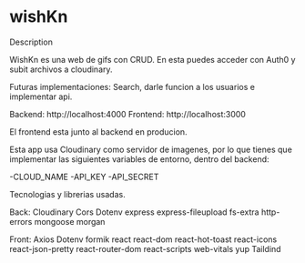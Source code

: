 # wishKn

Description

WishKn es una web de gifs con CRUD. En esta puedes acceder con Auth0  y subit archivos a cloudinary.

Futuras implementaciones: Search, darle funcion a los usuarios e implementar api.

Backend: http://localhost:4000
Frontend: http://localhost:3000

El frontend esta junto al backend en producion.

Esta app usa Cloudinary como servidor de imagenes, por lo que tienes que implementar las siguientes variables de entorno, dentro del backend:

-CLOUD_NAME
-API_KEY
-API_SECRET

Tecnologias y librerias usadas.

  Back:
    Cloudinary
    Cors
    Dotenv
    express
    express-fileupload
    fs-extra
    http-errors
    mongoose
    morgan
    
   Front:
    Axios
    Dotenv
    formik
    react
    react-dom
    react-hot-toast
    react-icons
    react-json-pretty
    react-router-dom
    react-scripts
    web-vitals
    yup
    Taildind
